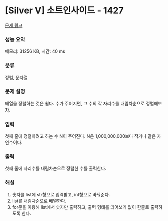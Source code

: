 # [Silver V] 소트인사이드 - 1427

[문제 링크](https://www.acmicpc.net/problem/1427)

### 성능 요약

메모리: 31256 KB, 시간: 40 ms

### 분류

정렬, 문자열

### 문제 설명

<p>배열을 정렬하는 것은 쉽다. 수가 주어지면, 그 수의 각 자리수를 내림차순으로 정렬해보자.</p>

### 입력

 <p>첫째 줄에 정렬하려고 하는 수 N이 주어진다. N은 1,000,000,000보다 작거나 같은 자연수이다.</p>

### 출력

 <p>첫째 줄에 자리수를 내림차순으로 정렬한 수를 출력한다.</p>

### 해설

1.  숫자를 list에 str형으로 입력받고, int형으로 바꿔준다.
2.  list를 내림차순으로 배열한다.
3.  for문을 이용해 list에서 숫자만 출력하고, 출력 형태를 띄어쓰기 없이 한줄로 출력하도록 한다.
